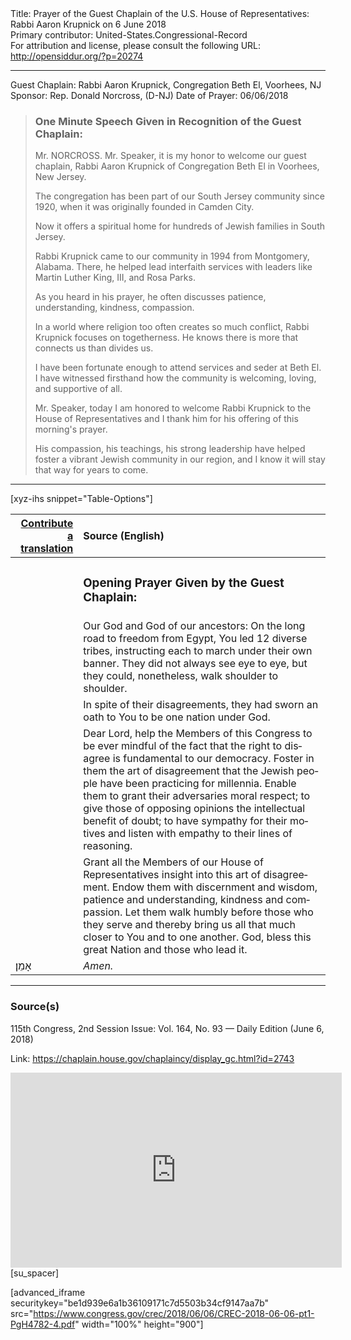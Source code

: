 <html>
<head></head>
<body>
Title: Prayer of the Guest Chaplain of the U.S. House of Representatives: Rabbi Aaron Krupnick on 6 June 2018<br />
Primary contributor: United-States.Congressional-Record<br />
For attribution and license, please consult the following URL: <a href="http://opensiddur.org/?p=20274">http://opensiddur.org/?p=20274</a>
<p />
<hr />

Guest Chaplain: Rabbi Aaron Krupnick, Congregation Beth El, Voorhees, NJ
Sponsor: Rep. Donald Norcross, (D-NJ)
Date of Prayer: 06/06/2018

<blockquote>
<h3>One Minute Speech Given in Recognition of the Guest Chaplain:</h3>
Mr. NORCROSS. Mr. Speaker, it is my honor to welcome our guest chaplain, Rabbi Aaron Krupnick of Congregation Beth El in Voorhees, New Jersey.

The congregation has been part of our South Jersey community since 1920, when it was originally founded in Camden City.

Now it offers a spiritual home for hundreds of Jewish families in South Jersey.

Rabbi Krupnick came to our community in 1994 from Montgomery, Alabama. There, he helped lead interfaith services with leaders like Martin Luther King, III, and Rosa Parks.

As you heard in his prayer, he often discusses patience, understanding, kindness, compassion.

In a world where religion too often creates so much conflict, Rabbi Krupnick focuses on togetherness. He knows there is more that connects us than divides us.

I have been fortunate enough to attend services and seder at Beth El. I have witnessed firsthand how the community is welcoming, loving, and supportive of all.

Mr. Speaker, today I am honored to welcome Rabbi Krupnick to the House of Representatives and I thank him for his offering of this morning's prayer.

His compassion, his teachings, his strong leadership have helped foster a vibrant Jewish community in our region, and I know it will stay that way for years to come.
</blockquote>

<hr />

[xyz-ihs snippet="Table-Options"]<table style="margin-left: auto; margin-right: auto;" class="draggable">
<thead><tr><th id="x" style="text-align: right;"><a href="/contributing/upload/">Contribute a translation</a></th><th style="text-align: left;">Source (English)</th></tr></thead>
<tbody>
<tr><td style="vertical-align:top;">
<div class="liturgy" lang="he">

</span></div></td>
 
<td style="vertical-align:top;">
<div class="english" lang="en">
<h3>Opening Prayer Given by the Guest Chaplain:</h3>
</div></td></tr>


<tr><td style="vertical-align:top;">
<div class="liturgy" lang="he">

</span></div></td>
 
<td style="vertical-align:top;">
<div class="english" lang="en">
Our God and God of our ancestors:
On the long road to freedom from Egypt, 
You led 12 diverse tribes, 
instructing each to march under their own banner. 
They did not always see eye to eye, 
but they could, nonetheless, 
walk shoulder to shoulder. 
</div></td></tr>


<tr><td style="vertical-align:top;">
<div class="liturgy" lang="he">

</span></div></td>
 
<td style="vertical-align:top;">
<div class="english" lang="en">
In spite of their disagreements, 
they had sworn an oath to You 
to be one nation under God.
</div></td></tr>


<tr><td style="vertical-align:top;">
<div class="liturgy" lang="he">

</span></div></td>
 
<td style="vertical-align:top;">
<div class="english" lang="en">
Dear Lord, help the Members of this Congress 
to be ever mindful of the fact that the right to disagree 
is fundamental to our democracy. 
Foster in them the art of disagreement 
that the Jewish people have been practicing for millennia. 
Enable them to grant their adversaries moral respect; 
to give those of opposing opinions the intellectual benefit of doubt; 
to have sympathy for their motives 
and listen with empathy to their lines of reasoning.
</div></td></tr>


<tr><td style="vertical-align:top;">
<div class="liturgy" lang="he">

</span></div></td>
 
<td style="vertical-align:top;">
<div class="english" lang="en">
Grant all the Members of our House of Representatives 
insight into this art of disagreement. 
Endow them with discernment and wisdom, 
patience and understanding, 
kindness and compassion. 
Let them walk humbly before those who they serve 
and thereby bring us all that much closer to You 
and to one another. 
God, bless this great Nation 
and those who lead it.
</div></td></tr>


<tr><td style="vertical-align:top;">
<div class="liturgy" lang="he">
אָמֵן׃
</span></div></td>
 
<td style="vertical-align:top;">
<div class="english" lang="en">
<em>Amen.</em>
</div></td></tr>
</tbody></table>

<hr />

<h3>Source(s)</h3>

115th Congress, 2nd Session
Issue: Vol. 164, No. 93 — Daily Edition (June 6, 2018)

Link: <a href="https://chaplain.house.gov/chaplaincy/display_gc.html?id=2743">https://chaplain.house.gov/chaplaincy/display_gc.html?id=2743</a>

<iframe width=530 height=312 src='https://www.c-span.org/video/standalone/?c4734097/opening-prayer-wednesday-june-6-2018' allowfullscreen='allowfullscreen' frameborder=0></iframe>[su_spacer]

[advanced_iframe securitykey="be1d939e6a1b36109171c7d5503b34cf9147aa7b" src="https://www.congress.gov/crec/2018/06/06/CREC-2018-06-06-pt1-PgH4782-4.pdf" width="100%" height="900"]
</body>
</html>